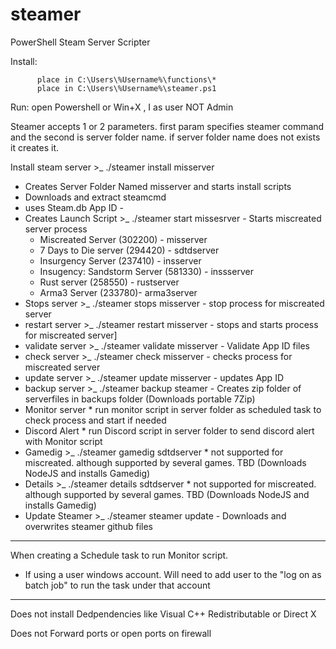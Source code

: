 # steamer
PowerShell Steam Server Scripter


Install:  
          
          place in C:\Users\%Username%\functions\*
          place in C:\Users\%Username%\steamer.ps1

Run: open Powershell or Win+X , I
as user NOT Admin

Steamer accepts 1 or 2 parameters. first param specifies steamer command and the second is server folder name. if server folder name does not exists it creates it.

Install steam server >_ ./steamer install misserver
 - Creates Server Folder Named misserver and starts install scripts
 - Downloads and extract steamcmd
 - uses Steam.db App ID - 
 - Creates Launch Script  >_ ./steamer start missesrver  - Starts miscreated server process
   * Miscreated Server (302200) - misserver 
   * 7 Days to Die server (294420) - sdtdserver  
   * Insurgency Server (237410) - insserver
   * Insugency: Sandstorm Server (581330) - inssserver
   * Rust server (258550) -  rustserver
   * Arma3 Server (233780)-  arma3server
 - Stops server >_ ./steamer stops misserver - stop process for miscreated server
 - restart server >_ ./steamer restart misserver - stops and starts process for miscreated server]
 - validate server >_ ./steamer validate misserver - Validate App ID files
 - check server >_ ./steamer check misserver - checks process for miscreated server
 - update server >_ ./steamer update misserver - updates App ID
 - backup server >_ ./steamer backup steamer - Creates zip folder of serverfiles in backups folder (Downloads portable 7Zip)
 - Monitor server * run monitor script in server folder as scheduled task to check process and start if needed
 - Discord Alert * run Discord script in server folder to send discord alert with Monitor script
 - Gamedig >_ ./steamer gamedig sdtdserver * not supported for miscreated. although supported by several games. TBD (Downloads  NodeJS and installs Gamedig)
 - Details >_ ./steamer details sdtdserver * not supported for miscreated. although supported by several games. TBD (Downloads  NodeJS and installs Gamedig)
 - Update Steamer >_ ./steamer steamer update  - Downloads and overwrites steamer github files
 
 

- - - -
 When creating a Schedule task to run Monitor script.
- If using a user windows account. Will need to add user to the "log on as batch job" to run the task under that account
- - - - 
 Does not install Dedpendencies like Visual C++ Redistributable or Direct X
 
 Does not Forward ports or open ports on firewall
